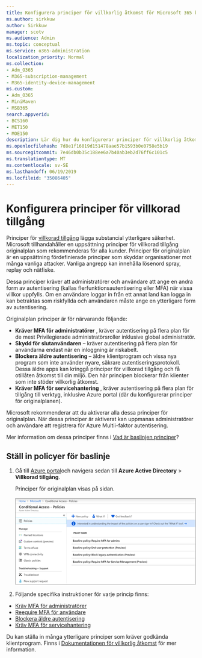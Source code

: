 ```yaml
---
title: Konfigurera principer för villkorlig åtkomst för Microsoft 365 kampanjer
ms.author: sirkkuw
author: Sirkkuw
manager: scotv
ms.audience: Admin
ms.topic: conceptual
ms.service: o365-administration
localization_priority: Normal
ms.collection:
- Adm_O365
- M365-subscription-management
- M365-identity-device-management
ms.custom:
- Adm_O365
- MiniMaven
- MSB365
search.appverid:
- BCS160
- MET150
- MOE150
description: Lär dig hur du konfigurerar principer för villkorlig åtkomst för Microsoft 365 kampanjer.
ms.openlocfilehash: 7d8e1f16019d151478aae57b1593b0e0758e5b19
ms.sourcegitcommit: 7e46db0b35c188ee6a7b40ab3eb2d76ff6c101c5
ms.translationtype: MT
ms.contentlocale: sv-SE
ms.lasthandoff: 06/19/2019
ms.locfileid: "35086405"
---
```

# <a name="set-up-conditional-access-policies"></a>Konfigurera principer för villkorad tillgång

Principer för [villkorad tillgång](https://docs.microsoft.com/azure/active-directory/conditional-access/overview) lägga substancial ytterligare säkerhet. Microsoft tillhandahåller en uppsättning principer för villkorad tillgång originalplan som rekommenderas för alla kunder. Principer för originalplan är en uppsättning fördefinierade principer som skyddar organisationer mot många vanliga attacker. Vanliga angrepp kan innehålla lösenord spray, replay och nätfiske.

Dessa principer kräver att administratörer och användare att ange en andra form av autentisering (kallas flerfunktionsautentisering eller MFA) när vissa villkor uppfylls. Om en användare loggar in från ett annat land kan logga in kan betraktas som riskfyllda och användaren måste ange en ytterligare form av autentisering. 

Originalplan principer är för närvarande följande:
- **Kräver MFA för administratörer** , kräver autentisering på flera plan för de mest Privilegierade administratörsroller inklusive global administratör.
- **Skydd för slutanvändaren** – kräver autentisering på flera plan för användarna endast när en inloggning är riskabelt. 
- **Blockera äldre autentisering** – äldre klientprogram och vissa nya program som inte använder nyare, säkrare autentiseringsprotokoll. Dessa äldre apps kan kringgå principer för villkorad tillgång och få otillåten åtkomst till din miljö. Den här principen blockerar från klienter som inte stöder villkorlig åtkomst. 
- **Kräver MFA för servicehantering** , kräver autentisering på flera plan för tillgång till verktyg, inklusive Azure portal (där du konfigurerar principer för originalplanen). 

Microsoft rekommenderar att du aktiverar alla dessa principer för originalplan. När dessa principer är aktiverat kan uppmanas administratörer och användare att registrera för Azure Multii-faktor autentisering.

Mer information om dessa principer finns i [Vad är baslinjen principer](https://docs.microsoft.com/azure/active-directory/conditional-access/concept-baseline-protection)?


## <a name="set-up-baseline-policies"></a>Ställ in policyer för baslinje

1. Gå till [Azure portal](https://portal.azure.com)och navigera sedan till **Azure Active Directory** \> **Villkorad tillgång**.
    
    Principer för originalplan visas på sidan. <br/> <br/>
    ![Sida med originalplan principer för villkorad tillgång.](media/baslinepolicies.png)
1. Följande specifika instruktioner för varje princip finns:

  - [Kräv MFA för administratörer](https://docs.microsoft.com/en-us/azure/active-directory/conditional-access/howto-baseline-protect-administrators)
- [Reequire MFA för användare](https://docs.microsoft.com/en-us/azure/active-directory/conditional-access/howto-baseline-protect-end-users)  
 - [Blockera äldre autentisering](https://docs.microsoft.com/en-us/azure/active-directory/conditional-access/howto-baseline-protect-legacy-auth)
  - [Kräv MFA för servicehantering](https://docs.microsoft.com/azure/active-directory/conditional-access/howto-baseline-protect-azure)

Du kan ställa in många ytterligare principer som kräver godkända klientprogram. Finns i [Dokumentationen för villkorlig åtkomst](https://docs.microsoft.com/azure/active-directory/conditional-access/) för mer information.